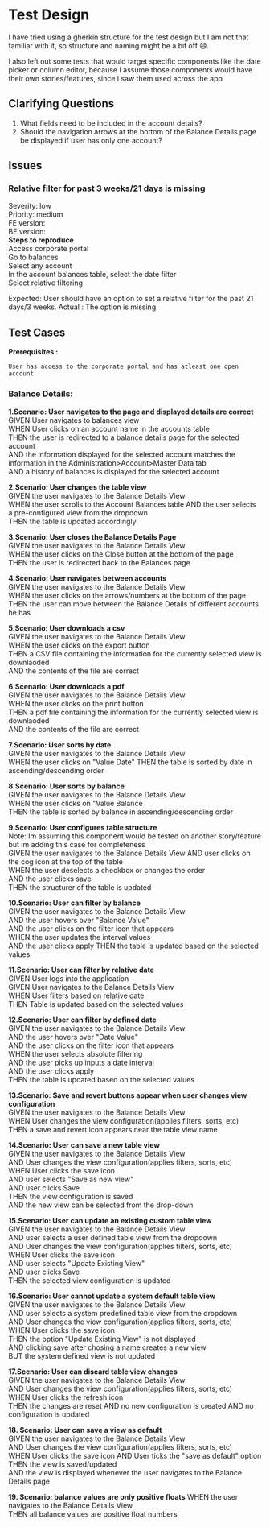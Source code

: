 # Test Design

I have tried using a gherkin structure for the test design but I am not that familiar with it, so structure and naming might be a bit off 😄.

I also left out some tests that would target specific components like the date picker or column editor, because I assume those components would have their own stories/features, since i saw them used across the app

## Clarifying Questions

1. What fields need to be included in the account details?
2. Should the navigation arrows at the bottom of the Balance Details page be displayed if user has only one account?

## Issues  
### Relative filter for past 3 weeks/21 days is missing  
Severity: low  
Priority: medium  
FE version:  
BE version:  
**Steps to reproduce**  
Access corporate portal  
Go to balances  
Select any account  
In the account balances table, select the date filter  
Select relative filtering  

Expected: User should have an option to set a relative filter for the past 21 days/3 weeks.
Actual : The option is missing  


## Test Cases

**Prerequisites :**

    User has access to the corporate portal and has atleast one open account

### Balance Details:

**1.Scenario: User navigates to the page and displayed details are correct**  
GIVEN User navigates to balances view  
WHEN User clicks on an account name in the accounts table  
THEN the user is redirected to a balance details page for the selected account  
AND the information displayed for the selected account matches the information in the Administration>Account>Master Data tab  
AND a history of balances is displayed for the selected account

**2.Scenario: User changes the table view**  
GIVEN the user navigates to the Balance Details View  
WHEN the user scrolls to the Account Balances table
AND the user selects a pre-configured view from the dropdown  
THEN the table is updated accordingly

**3.Scenario: User closes the Balance Details Page**  
GIVEN the user navigates to the Balance Details View  
WHEN the user clicks on the Close button at the bottom of the page  
THEN the user is redirected back to the Balances page

**4.Scenario: User navigates between accounts**  
GIVEN the user navigates to the Balance Details View  
WHEN the user clicks on the arrows/numbers at the bottom of the page  
THEN the user can move between the Balance Details of different accounts he has

**5.Scenario: User downloads a csv**  
GIVEN the user navigates to the Balance Details View  
WHEN the user clicks on the export button  
THEN a CSV file containing the information for the currently selected view is downlaoded  
AND the contents of the file are correct

**6.Scenario: User downloads a pdf**  
GIVEN the user navigates to the Balance Details View  
WHEN the user clicks on the print button  
THEN a pdf file containing the information for the currently selected view is downlaoded  
AND the contents of the file are correct

**7.Scenario: User sorts by date**  
GIVEN the user navigates to the Balance Details View  
WHEN the user clicks on "Value Date"
THEN the table is sorted by date in ascending/descending order

**8.Scenario: User sorts by balance**  
GIVEN the user navigates to the Balance Details View  
WHEN the user clicks on "Value Balance  
THEN the table is sorted by balance in ascending/descending order

**9.Scenario: User configures table structure**  
Note: Im assuming this component would be tested on another story/feature but im adding this case for completeness  
GIVEN the user navigates to the Balance Details View
AND user clicks on the cog icon at the top of the table  
WHEN the user deselects a checkbox or changes the order  
AND the user clicks save  
THEN the structurer of the table is updated

**10.Scenario: User can filter by balance**  
GIVEN the user navigates to the Balance Details View  
AND the user hovers over "Balance Value"  
AND the user clicks on the filter icon that appears  
WHEN the user updates the interval values  
AND the user clicks apply
THEN the table is updated based on the selected values

**11.Scenario: User can filter by relative date**  
GIVEN User logs into the application  
GIVEN User navigates to the Balance Details View  
WHEN User filters based on relative date  
THEN Table is updated based on the selected values  

**12.Scenario: User can filter by defined date**  
GIVEN the user navigates to the Balance Details View  
AND the user hovers over "Date Value"  
AND the user clicks on the filter icon that appears  
WHEN the user selects absolute filtering  
AND the user picks up inputs a date interval  
AND the user clicks apply  
THEN the table is updated based on the selected values

**13.Scenario: Save and revert buttons appear when user changes view configuration**  
GIVEN the user navigates to the Balance Details View  
WHEN User changes the view configuration(applies filters, sorts, etc)  
THEN a save and revert icon appears near the table view name

**14.Scenario: User can save a new table view**  
GIVEN the user navigates to the Balance Details View  
AND User changes the view configuration(applies filters, sorts, etc)  
WHEN User clicks the save icon  
AND user selects "Save as new view"  
AND user clicks Save  
THEN the view configuration is saved  
AND the new view can be selected from the drop-down

**15.Scenario: User can update an existing custom table view**  
GIVEN the user navigates to the Balance Details View  
AND user selects a user defined table view from the dropdown  
AND User changes the view configuration(applies filters, sorts, etc)  
WHEN User clicks the save icon  
AND user selects "Update Existing View"  
AND user clicks Save  
THEN the selected view configuration is updated

**16.Scenario: User cannot update a system default table view**  
GIVEN the user navigates to the Balance Details View  
AND user selects a system predefined table view from the dropdown  
AND User changes the view configuration(applies filters, sorts, etc)  
WHEN User clicks the save icon  
THEN the option "Update Existing View" is not displayed  
AND clicking save after chosing a name creates a new view  
BUT the system defined view is not updated

**17.Scenario: User can discard table view changes**  
GIVEN the user navigates to the Balance Details View  
AND User changes the view configuration(applies filters, sorts, etc)  
WHEN User clicks the refresh icon  
THEN the changes are reset
AND no new configuration is created
AND no configuration is updated

**18. Scenario: User can save a view as default**  
GIVEN the user navigates to the Balance Details View  
AND User changes the view configuration(applies filters, sorts, etc)  
WHEN User clicks the save icon
AND User ticks the "save as default" option  
THEN the view is saved/updated  
AND the view is displayed whenever the user navigates to the Balance Details page

**19. Scenario: balance values are only positive floats**
WHEN the user navigates to the Balance Details View  
THEN all balance values are positive float numbers
